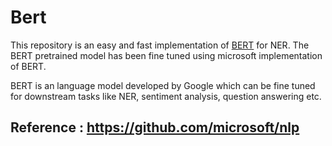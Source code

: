 # Bert

This repository is an easy and fast implementation of [BERT](https://arxiv.org/pdf/1810.04805.pdf) for NER.
The BERT pretrained model has been fine tuned using microsoft
implementation of BERT.

BERT is an language model developed by Google which can be fine tuned for
downstream tasks like NER, sentiment analysis, question answering etc.



## Reference : https://github.com/microsoft/nlp
